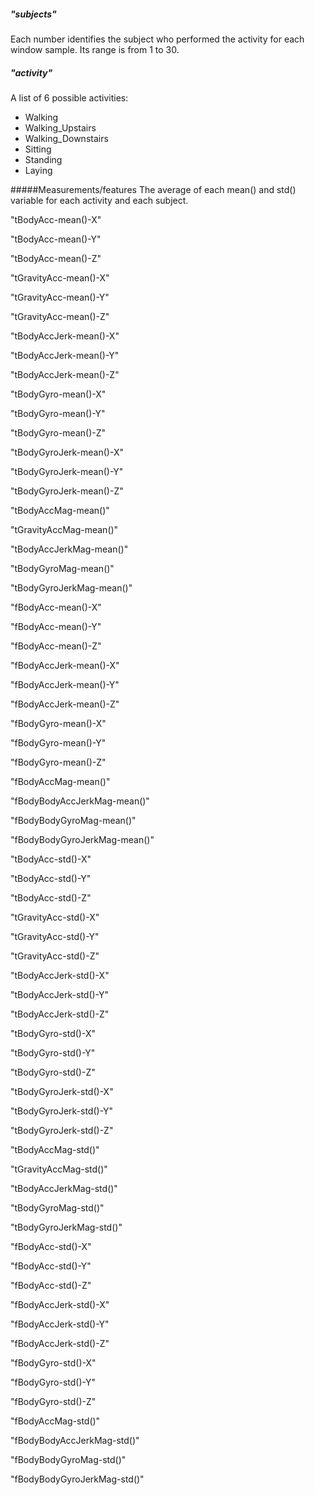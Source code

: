 ##### "subjects"
Each number identifies the subject who performed the activity for each window sample. Its range is from 1 to 30. 

##### "activity"
A list of 6 possible activities:
+ Walking
+ Walking_Upstairs
+ Walking_Downstairs
+ Sitting
+ Standing
+ Laying

#####Measurements/features
The average of each mean() and std() variable for each activity and each subject.

"tBodyAcc-mean()-X"

"tBodyAcc-mean()-Y"

"tBodyAcc-mean()-Z"

"tGravityAcc-mean()-X"

"tGravityAcc-mean()-Y"

"tGravityAcc-mean()-Z"

"tBodyAccJerk-mean()-X"

"tBodyAccJerk-mean()-Y"

"tBodyAccJerk-mean()-Z"

"tBodyGyro-mean()-X"

"tBodyGyro-mean()-Y"

"tBodyGyro-mean()-Z"

"tBodyGyroJerk-mean()-X"

"tBodyGyroJerk-mean()-Y"

"tBodyGyroJerk-mean()-Z"

"tBodyAccMag-mean()"

"tGravityAccMag-mean()"

"tBodyAccJerkMag-mean()"

"tBodyGyroMag-mean()"

"tBodyGyroJerkMag-mean()"

"fBodyAcc-mean()-X"

"fBodyAcc-mean()-Y"

"fBodyAcc-mean()-Z"

"fBodyAccJerk-mean()-X"

"fBodyAccJerk-mean()-Y"

"fBodyAccJerk-mean()-Z"

"fBodyGyro-mean()-X"

"fBodyGyro-mean()-Y"

"fBodyGyro-mean()-Z"

"fBodyAccMag-mean()"

"fBodyBodyAccJerkMag-mean()"

"fBodyBodyGyroMag-mean()"

"fBodyBodyGyroJerkMag-mean()"

"tBodyAcc-std()-X"

"tBodyAcc-std()-Y"

"tBodyAcc-std()-Z"

"tGravityAcc-std()-X"

"tGravityAcc-std()-Y"

"tGravityAcc-std()-Z"

"tBodyAccJerk-std()-X"

"tBodyAccJerk-std()-Y"

"tBodyAccJerk-std()-Z"

"tBodyGyro-std()-X"

"tBodyGyro-std()-Y"

"tBodyGyro-std()-Z"

"tBodyGyroJerk-std()-X"

"tBodyGyroJerk-std()-Y"

"tBodyGyroJerk-std()-Z"

"tBodyAccMag-std()"

"tGravityAccMag-std()"

"tBodyAccJerkMag-std()"

"tBodyGyroMag-std()"

"tBodyGyroJerkMag-std()"

"fBodyAcc-std()-X"

"fBodyAcc-std()-Y"

"fBodyAcc-std()-Z"

"fBodyAccJerk-std()-X"

"fBodyAccJerk-std()-Y"

"fBodyAccJerk-std()-Z"

"fBodyGyro-std()-X"

"fBodyGyro-std()-Y"

"fBodyGyro-std()-Z"

"fBodyAccMag-std()"

"fBodyBodyAccJerkMag-std()"

"fBodyBodyGyroMag-std()"

"fBodyBodyGyroJerkMag-std()"

